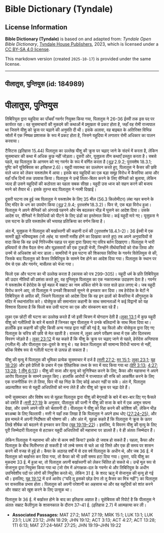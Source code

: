 # Bible Dictionary (Tyndale)

## License Information

**Bible Dictionary (Tyndale)** is based on and adapted from: _Tyndale Open Bible Dictionary_, [Tyndale House Publishers](https://tyndaleopenresources.com/), 2023, which is licensed under a [CC BY-SA 4.0 license](https://creativecommons.org/licenses/by-sa/4.0/legalcode.en).

This markdown version (created `2025-10-17`) is provided under the same license.



--------------------------------

## पीलातुस, पुन्तियुस (id: 184989)

पीलातुस, पुन्तियुस
==================

तिबिरियुस द्वारा यहूदिया का पाँचवाँ गवर्नर नियुक्त किया गया, पिलातुस ने 26–36 ईस्वी तक इस पद पर कार्यरत रहा। वह सुसमाचारों की मुकदमे की कथाओं में प्रमुखता से प्रकट होता है, जहाँ वह रोमी राज्यपाल था जिसने यीशु को क्रूस पर चढ़ाने की अनुमति दी थी। इसके अलावा, वह बाइबल के अतिरिक्त विभिन्न स्रोतों में एक निष्पक्ष प्रशासक के रूप में प्रकट होता है, जिसने यहूदिया में लगातार रोमी अधिकार का पालन करवाया।

टैसिटस (इतिहास 15\.44\) पिलातुस का उल्लेख यीशु की क्रूस पर चढ़ाए जाने के संदर्भ में करता है, लेकिन सुसमाचार की कथा में अधिक कुछ नहीं जोड़ता। दूसरी ओर, यूसुफ़स तीन कथाएँ प्रस्तुत करता है। सबसे पहले, वह पिलातुस के आगमन को नए गवर्नर के रूप में वर्णित करता है (*युद्ध* 2\.9\.2; पुरावशेष 18\.3\.1; पुष्टि करें यूसिबियस का *इतिहास* 2\.6\)। यहूदी व्यवस्था का उल्लंघन करते हुए, पिलातुस ने कैसर की छवि वाले ध्वज को लेकर यरूशलेम में आया। इसके बाद यहूदियों का एक बड़ा समूह विरोध में कैसरिया आया और वहाँ पाँच दिनों तक उपवास किया। पिलातुस ने उन्हें तितर\-बितर करने के लिए सैनिकों को बुलाया, लेकिन जल्द ही उसने यहूदियों की कठोरता का पहला सबक सीखा। यहूदी उस ध्वज को सहन करने की बजाय मरने को तैयार थे। इसके तुरन्त बाद पिलातुस ने नरमी दिखाई।

दूसरी घटना तब हुई जब पिलातुस ने यरूशलेम के लिए 35 मील (56\.3 किलोमीटर) लंबा नहर बनाने के लिए मंदिर के धन का उपयोग किया (*युद्ध* 2\.9\.4; *पुरावशेष* 18\.3\.2\)। फिर से, एक बड़ा विरोध हुआ। पिलातुस ने अपने सैनिकों को अंगरखे पहनने और भेष बदलकर भीड़ में घुसने का आदेश दिया। उसके आदेश पर, सैनिकों ने विरोधियों को पीटने के लिए डंडों का इस्तेमाल किया। कई यहूदी मारे गए। यूसुफ़स ने उस घटना के प्रति यरूशलेम की भयावह प्रतिक्रिया का वर्णन किया है। 

अंत में, यूसुफ़स ने पिलातुस की बर्खास्तगी की कहानी दर्ज की (*पुरावशेष* 18\.4\.1–2\)। 36 ईस्वी में एक सामरी झूठे भविष्यद्वक्ता (जो *तहेब,* या सामरी मसीह होने का दिखावा करते हुए) तब अपने अनुयायियों से वादा किया कि वह उन्हें गिरिज्जीम पहाड़ पर मूसा द्वारा छिपाए गए पवित्र बर्तन दिखाएगा। पिलातुस ने भारी हथियारों से लैस पैदल सेना और घुड़सवारों की एक टुकड़ी भेजी, जिन्होंने तीर्थयात्रियों को रोक लिया और उनमें से अधिकांश को मार डाला। सामरियों ने इस घटना की शिकायत सिरिया के गवर्नर वितेलियुस से की, जिसके बाद पिलातुस को कैसर तिबिरियुस के सामने पेश होने का आदेश दिया गया। पिलातुस के स्थान पर रोम से एक और गवर्नर, मार्सेलस को भेजा गया।

फिलो एक और घटना का भी उल्लेख करता है (कायस को पत्र 299–305\)। यहूदी धर्म के प्रति तिबिरियुस की उदार नीतियों की प्रशंसा करते हुए, वह पुन्तियुस पिलातुस का एक नकारात्मक उदाहरण देता है। गवर्नर ने यरूशलेम में हेरोदेस के पूर्व महल में सम्राट का नाम अंकित सोने के परत वाले ढाल लगाए थे। जब यहूदी विरोध करने आए, तो पिलातुस ने उनकी शिकायतें सुनने से इनकार कर दिया। तब हेरोदेस के बेटों ने तिबिरियुस से अपील की, जिसने पिलातुस को आदेश दिया कि वह इन ढालों को कैसरिया में औगुस्तुस के मंदिर में स्थानांतरित करे। योसेफुस की समानांतर कहानी के साथ समानताओं ने कई विद्वानों को यह विश्वास दिलाया है कि फिलो बस उसी घटना का एक और संस्करण बता रहे हैं।

लूका एक छोटी सी घटना का उल्लेख करते हैं जो इसी चित्रण में योगदान देती है।[लूका 13:1](https://ref.ly/Luke13:1) में कुछ यहूदी यीशु को गलीलियों के बारे में बताते हैं जिनका खून पीलातुस ने उनके बलिदानों के साथ मिला दिया था। हालाँकि इस कहानी की पुष्टि किसी अन्य गवाह द्वारा नहीं की गई है, यह फिलो और योसेफुस द्वारा दिए गए पिलातुस के चरित्र की छवि से मेल खाती है। वास्तव में, लूका अपने परीक्षण कथा में एक और दिलचस्प विवरण जोड़ते है। [लूका 23:12](https://ref.ly/Luke23:12) में वह कहते हैं कि यीशु के क्रूस पर चढ़ाए जाने से पहले, हेरोदेस अन्तिपास (गलील में) और पीलातुस एक\-दूसरे के शत्रु थे। यह केवल पिलातुस की सामान्य विरोधी भावना से नहीं, बल्कि विशेष रूप से गलीली घटना से उत्पन्न हो सकता है।

यीशु की मृत्यु में पिलातुस की भूमिका प्रत्येक सुसमाचार में दर्ज है ([मत्ती 27:2](https://ref.ly/Matt27:2); [मर 15:1](https://ref.ly/Mark15:1); [लूका 23:1](https://ref.ly/Luke23:1); [यूह 18:29](https://ref.ly/John18:29)) और इसे प्रेरितों के प्रचार में एक ऐतिहासिक तथ्य के रूप में याद किया गया था ([प्रेरि 3:13](https://ref.ly/Acts3:13); [4:27](https://ref.ly/Acts4:27); [13:28](https://ref.ly/Acts13:28); [1 तीमु 6:13](https://ref.ly/1Tim6:13))। यीशु की सजा और मृत्यु को सुनिश्चित करने के लिए, कैफा और महासभा ने अपने आरोप पिलातुस के सामने प्रस्तुत किए। हालांकि आरोपों ने राज्यपाल की रुचि को आकर्षित करने के लिए एक राजनीतिक रंग ले लिया, फिर भी वह निंदा के लिए कोई आधार नहीं पा सके। अंत में, पिलातुस अप्रत्याशित रूप से यहूदी अधिपतियों को मना लेते हैं और यीशु को क्रूस पर चढ़ा देते हैं।

सभी सुसमाचार और विशेष रूप से यूहन्ना पिलातुस द्वारा यीशु की बेगुनाही के बारे में बार\-बार दिए गए फैसले को दर्शाते हैं।[मत्ती 27:19](https://ref.ly/Matt27:19) के अनुसार, पीलातुस की पत्नी ने यीशु की सजा के बारे में एक अशुभ सपना देखा, और उसने अपने पति को चेतावनी दी। पीलातुस ने यीशु को रिहा करने की कोशिश की, लेकिन भीड़ बरअब्बा के लिए चिल्लायी। मत्ती ने यहाँ तक लिखा है कि पिलातुस ने अपने हाथ धोए ([27:24–25](https://ref.ly/Matt27:24-Matt27:25)), और इस मामले में अपनी निर्दोषता की घोषणा की। और अंत में, यूहन्ना कहते हैं कि पिलातुस ने क्रूस के ऊपर लिखे शीर्षक को बदलने से इनकार कर दिया ([यूह 19:19–22](https://ref.ly/John19:19-John19:22))। इसलिए, ये विवरण यीशु की मृत्यु के लिए पूरी जिम्मेदारी पिलातुस से हटाकर यहूदी अधिपतियों की महासभा पर डालते हैं। वे ही अंततः जिम्मेदार हैं।

लेकिन पिलातुस ने महासभा की ओर से काम क्यों किया? इसके दो जवाब हो सकते हैं। पहला, कैफा और पिलातुस के बीच मिलीभगत हो सकती है जो लम्बे समय से चले आ रहे रिश्ते और एक ही समय पर शासन करने की वजह से हुई हो। कैफा के अठारह वर्षों में से दस वर्ष पिलातुस के अधीन थे, और जब 36 ई. में पिलातुस को बर्खास्त कर दिया गया, तो कैफा को भी उसी समय हटा दिया गया। दूसरा, यदि यीशु का मुकदमा 33 ई. में हुआ था, तो पिलातुस अपनी बर्खास्तगी को लेकर चिंतित हो सकते थे। उन्हें मूल रूप से सेजानुस द्वारा नियुक्त किया गया था (जो रोम में अंगरक्षक\-दल के गवर्नर थे और तिबिरियुस के अधीन उपनिवेशीय पदों पर लोगों की नियुक्ति करते थे), लेकिन 31 ई. के शरद ऋतु में सेजानुस की मृत्यु हो गई थी। इसलिए, [यूह 19:12](https://ref.ly/John19:12) में दर्ज आरोप (“यदि तू इसको छोड़ देगा तो तू कैसर का मित्र नहीं”) का पिलातुस पर वास्तविक प्रभाव होता। पिलातुस को अपनी परेशानी का अहसास था और वह यहूदियों को शांत करने और सम्राट को खुश करने के लिए उत्सुक था।

पिलातुस के 36 ई. में बर्खास्त होने के बाद का इतिहास अज्ञात है। यूसेबियस की रिपोर्ट है कि पीलातुस ने अंततः सम्राट कैलीगुला के शासनकाल के दौरान 37–41 ई. (इतिहास 2\.7\) में आत्महत्या कर ली।

* **Associated Passages:** MAT 27:2; MAT 27:19; MRK 15:1; LUK 13:1; LUK 23:1; LUK 23:12; JHN 18:29; JHN 19:12; ACT 3:13; ACT 4:27; ACT 13:28; 1TI 6:13; MAT 27:24–MAT 27:25; JHN 19:19–JHN 19:22

